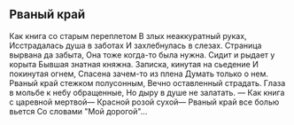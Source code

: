 [comment]: <> (@formatter:off)
[@author]: <> "Gargoyle"
[@date]: <> "2004-01-01 00:00"
[@genre]: <> "poetry"

Рваный край
---

Как книга со старым переплетом
В злых неаккуратный руках,
Исстрадалась душа в заботах
И захлебнулась в слезах.
Страница вырвана да забыта,
Она тоже когда-то была нужна.
Сидит и рыдает у корыта
Бывшая знатная княжна.
Записка, кинутая на сьедение
И покинутая огнем,
Спасена зачем-то из плена
Думать только о нем.
Рваный край стежком полусонным,
Вечно оставленный страдать.
Глаза в мольбе к небу обращенные,
Но дыру в душе не залатать.
—
Как книга с царевной мертвой—
Красной розой сухой—
Рваный край все болью вьется
Со словами "Мой дорогой"...
